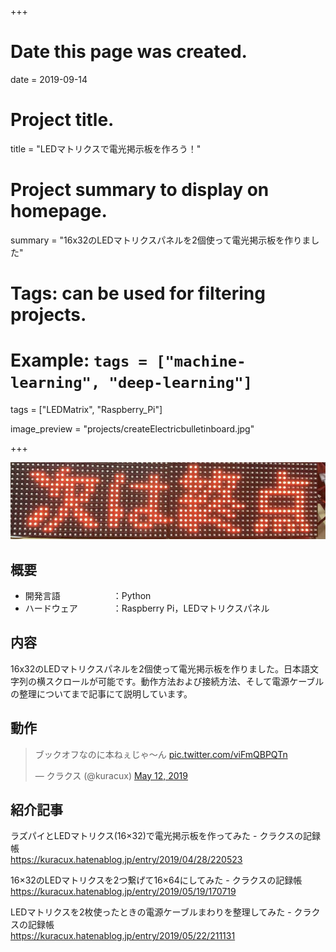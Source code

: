 +++
# Date this page was created.
date = 2019-09-14

# Project title.
title = "LEDマトリクスで電光掲示板を作ろう！"

# Project summary to display on homepage.
summary = "16x32のLEDマトリクスパネルを2個使って電光掲示板を作りました"

# Tags: can be used for filtering projects.
# Example: `tags = ["machine-learning", "deep-learning"]`
tags = ["LEDMatrix", "Raspberry_Pi"]

image_preview = "projects/createElectricbulletinboard.jpg"

+++

![This is a image](../../img/projects/createElectricbulletinboard.jpg)

## 概要

- 開発言語　　　　　　：Python
- ハードウェア　　　　：Raspberry Pi，LEDマトリクスパネル

## 内容
16x32のLEDマトリクスパネルを2個使って電光掲示板を作りました。日本語文字列の横スクロールが可能です。動作方法および接続方法、そして電源ケーブルの整理についてまで記事にて説明しています。

## 動作
<blockquote class="twitter-tweet"><p lang="ja" dir="ltr">ブックオフなのに本ねぇじゃ〜ん <a href="https://t.co/viFmQBPQTn">pic.twitter.com/viFmQBPQTn</a></p>&mdash; クラクス (@kuracux) <a href="https://twitter.com/kuracux/status/1127371692727197696?ref_src=twsrc%5Etfw">May 12, 2019</a></blockquote> <script async src="https://platform.twitter.com/widgets.js" charset="utf-8"></script>


## 紹介記事
ラズパイとLEDマトリクス(16×32)で電光掲示板を作ってみた - クラクスの記録帳  
https://kuracux.hatenablog.jp/entry/2019/04/28/220523

16×32のLEDマトリクスを2つ繋げて16×64にしてみた - クラクスの記録帳  
https://kuracux.hatenablog.jp/entry/2019/05/19/170719

LEDマトリクスを2枚使ったときの電源ケーブルまわりを整理してみた - クラクスの記録帳  
https://kuracux.hatenablog.jp/entry/2019/05/22/211131
